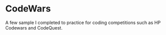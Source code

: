 # CodeWars

A few sample I completed to practice for coding competitions such as HP Codewars and CodeQuest.
